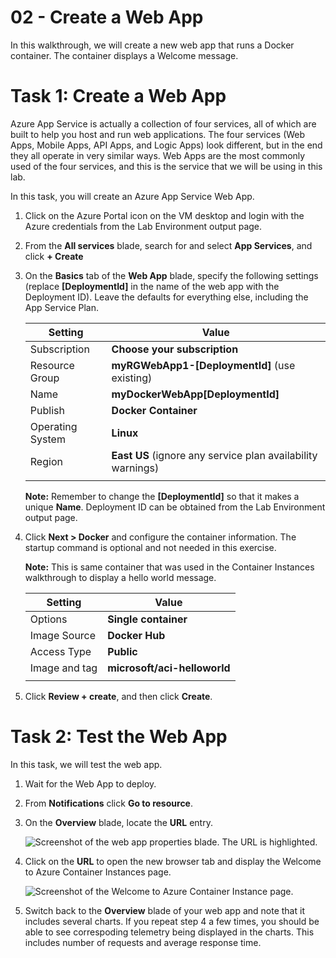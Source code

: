 # 02 - Create a Web App

In this walkthrough, we will create a new web app that runs a Docker container. The container displays a Welcome message. 

# Task 1: Create a Web App

Azure App Service is actually a collection of four services, all of which are built to help you host and run web applications. The four services (Web Apps, Mobile Apps, API Apps, and Logic Apps) look different, but in the end they all operate in very similar ways. Web Apps are the most commonly used of the four services, and this is the service that we will be using in this lab.

In this task, you will create an Azure App Service Web App. 

1. Click on the Azure Portal icon on the VM desktop and login with the Azure credentials from the Lab Environment output page. 

2. From the **All services** blade, search for and select **App Services**, and click **+ Create**

3. On the **Basics** tab of the **Web App** blade, specify the following settings (replace **[DeploymentId]** in the name of the web app with the Deployment ID). Leave the defaults for everything else, including the App Service Plan. 

    | Setting | Value |
    | -- | -- |
    | Subscription | **Choose your subscription** |
    | Resource Group | **myRGWebApp1-[DeploymentId]** (use existing) |
    | Name | **myDockerWebApp[DeploymentId]** |
    | Publish | **Docker Container** |
    | Operating System | **Linux** |
    | Region | **East US** (ignore any service plan availability warnings) |
    | | |
    
    **Note:** Remember to change the **[DeploymentId]** so that it makes a unique **Name**. Deployment ID can be obtained from the Lab Environment output page.

4. Click **Next > Docker** and configure the container information. The startup command is optional and not needed in this exercise. 

    **Note:** This is same container that was used in the Container Instances walkthrough to display a hello world message. 

    | Setting | Value |
    | -- | -- |
    | Options | **Single container** |
    | Image Source | **Docker Hub** |
    | Access Type | **Public** |
    | Image and tag | **microsoft/aci-helloworld** |
    | | |	


5. Click **Review + create**, and then click **Create**. 

# Task 2: Test the Web App

In this task, we will test the web app.

1. Wait for the Web App to deploy.

2. From **Notifications** click **Go to resource**. 

3. On the **Overview** blade, locate the **URL** entry. 

    ![Screenshot of the web app properties blade. The URL is highlighted.](../images/0801.png)

4. Click on the **URL** to open the new browser tab and display the Welcome to Azure Container Instances page.

    ![Screenshot of the Welcome to Azure Container Instance page.](../images/0802.png)

5. Switch back to the **Overview** blade of your web app and note that it includes several charts. If you repeat step 4 a few times, you should be able to see correspoding telemetry being displayed in the charts. This includes number of requests and average response time. 


